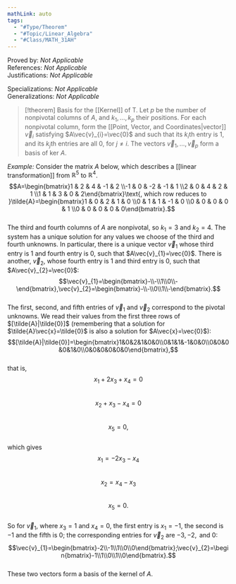 ```yaml
---
mathLink: auto
tags:
  - "#Type/Theorem"
  - "#Topic/Linear_Algebra"
  - "#Class/MATH_31AH"
---
```

Proved by: <i>Not Applicable</i>  
References: <i>Not Applicable</i>  
Justifications: <i>Not Applicable</i>  

Specializations: <i>Not Applicable</i>  
Generalizations: <i>Not Applicable</i>  

> [!theorem] Basis for the [[Kernel]] of T.
> Let $p$ be the number of nonpivotal columns of $A$, and $k_{1},\dots,k_{p}$ their positions. For each nonpivotal column, form the [[Point, Vector, and Coordinates|vector]] $\vec{v}_{i}$ satisfying $A\vec{v}_{i}=\vec{0}$ and such that its $k_{i}$th entry is 1, and its $k_{j}$th entries are all 0, for $j\neq i$. The vectors $\vec{v}_{1},\dots,\vec{v}_{p}$ form a basis of $\text{ker }A$.

*Example:* Consider the matrix $A$ below, which describes a [[linear transformation]] from $\mathbb{R}^5$ to $\mathbb{R}^4$.  
$$A=\begin{bmatrix}1 & 2 & 4 & -1 & 2 \\-1 & 0 & -2 & -1 & 1 \\2 & 0 & 4 & 2 & 1 \\1 & 1 & 3 & 0 & 2\end{bmatrix}\text{, which row reduces to }\tilde{A}=\begin{bmatrix}1 & 0 & 2 & 1 & 0 \\0 & 1 & 1 & -1 & 0 \\0 & 0 & 0 & 0 & 1 \\0 & 0 & 0 & 0 & 0\end{bmatrix}.$$  
The third and fourth columns of $A$ are nonpivotal, so $k_{1}=3$ and $k_{2}=4$. The system has a unique solution for any values we choose of the third and fourth unknowns. In particular, there is a unique vector $\vec{v}_{1}$ whose third entry is 1 and fourth entry is 0, such that $A\vec{v}_{1}=\vec{0}$. There is another, $\vec{v}_{2}$, whose fourth entry is 1 and third entry is 0, such that $A\vec{v}_{2}=\vec{0}$:  
$$\vec{v}_{1}=\begin{bmatrix}-\\-\\1\\0\\-\end{bmatrix},\vec{v}_{2}=\begin{bmatrix}-\\-\\0\\1\\-\end{bmatrix}.$$  
The first, second, and fifth entries of $\vec{v}_{1}$ and $\vec{v}_{2}$ correspond to the pivotal unknowns. We read their values from the first three rows of $[\tilde{A}|\tilde{0}]$ (remembering that a solution for $\tilde{A}\vec{x}=\tilde{0}$ is also a solution for $A\vec{x}=\vec{0}$):  
$$[\tilde{A}|\tilde{0}]=\begin{bmatrix}1&0&2&1&0&0\\0&1&1&-1&0&0\\0&0&0&0&1&0\\0&0&0&0&0&0\end{bmatrix},$$  
that is,  
$$x_{1}+2x_{3}+x_{4}=0$$  
$$x_{2}+x_{3}-x_{4}=0$$  
$$x_{5}=0,$$  
which gives
$$x_{1}=-2x_{3}-x_{4}$$  
$$x_{2}=x_{4}-x_{3}$$  
$$x_{5}=0.$$  
So for $\vec{v}_{1}$, where $x_{3}=1$ and $x_{4}=0$, the first entry is $x_{1}=-1$, the second is $-1$ and the fifth is $0$; the corresponding entries for $\vec{v}_{2}$ are $-3,-2,\text{ and }0$:  
$$\vec{v}_{1}=\begin{bmatrix}-2\\-1\\1\\0\\0\end{bmatrix};\vec{v}_{2}=\begin{bmatrix}-1\\1\\0\\1\\0\end{bmatrix}.$$  
These two vectors form a basis of the kernel of $A$.